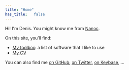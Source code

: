 ```yaml
---
title: "Home"
has_title:   false
---
```


Hi! I'm Denis. You might know me from [Nanoc](http://nanoc.ws/).

On this site, you’ll find:

* [My toolbox](/toolbox/): a list of software that I like to use
* [My CV](/cv/)

You can also find me [on GitHub](https://github.com/ddfreyne), [on Twitter](https://twitter.com/ddfreyne), [on Keybase](https://keybase.io/ddfreyne), …
